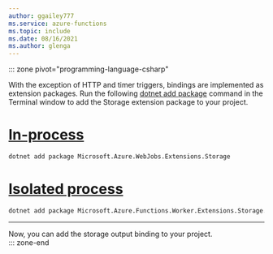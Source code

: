 ```yaml
---
author: ggailey777
ms.service: azure-functions
ms.topic: include
ms.date: 08/16/2021
ms.author: glenga
---
```

::: zone pivot="programming-language-csharp"  

With the exception of HTTP and timer triggers, bindings are implemented as extension packages. Run the following [dotnet add package](/dotnet/core/tools/dotnet-add-package) command in the Terminal window to add the Storage extension package to your project.

# [In-process](#tab/in-process) 
```bash
dotnet add package Microsoft.Azure.WebJobs.Extensions.Storage 
```
# [Isolated process](#tab/isolated-process)
```bash
dotnet add package Microsoft.Azure.Functions.Worker.Extensions.Storage.Queues --prerelease
```
---
Now, you can add the storage output binding to your project.  
::: zone-end  
